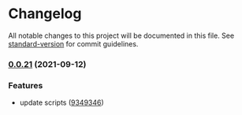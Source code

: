 # Changelog

All notable changes to this project will be documented in this file. See [standard-version](https://github.com/conventional-changelog/standard-version) for commit guidelines.

### [0.0.21](https://github.com/linq2js/reasc/compare/v0.0.20...v0.0.21) (2021-09-12)


### Features

* update scripts ([9349346](https://github.com/linq2js/reasc/commit/93493469c46c39104a2c79ccf2d166ba4a20e387))
